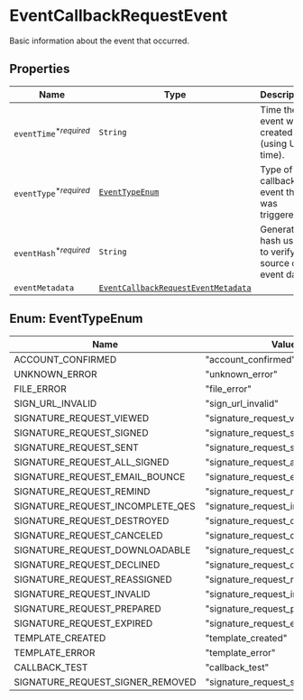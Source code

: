 

# EventCallbackRequestEvent

Basic information about the event that occurred.

## Properties

Name | Type | Description | Notes
------------ | ------------- | ------------- | -------------
| `eventTime`<sup>*_required_</sup> | ```String``` |  Time the event was created (using Unix time).  |  |
| `eventType`<sup>*_required_</sup> | [```EventTypeEnum```](#EventTypeEnum) |  Type of callback event that was triggered.  |  |
| `eventHash`<sup>*_required_</sup> | ```String``` |  Generated hash used to verify source of event data.  |  |
| `eventMetadata` | [```EventCallbackRequestEventMetadata```](EventCallbackRequestEventMetadata.md) |    |  |



## Enum: EventTypeEnum

Name | Value
---- | -----
| ACCOUNT_CONFIRMED | &quot;account_confirmed&quot; |
| UNKNOWN_ERROR | &quot;unknown_error&quot; |
| FILE_ERROR | &quot;file_error&quot; |
| SIGN_URL_INVALID | &quot;sign_url_invalid&quot; |
| SIGNATURE_REQUEST_VIEWED | &quot;signature_request_viewed&quot; |
| SIGNATURE_REQUEST_SIGNED | &quot;signature_request_signed&quot; |
| SIGNATURE_REQUEST_SENT | &quot;signature_request_sent&quot; |
| SIGNATURE_REQUEST_ALL_SIGNED | &quot;signature_request_all_signed&quot; |
| SIGNATURE_REQUEST_EMAIL_BOUNCE | &quot;signature_request_email_bounce&quot; |
| SIGNATURE_REQUEST_REMIND | &quot;signature_request_remind&quot; |
| SIGNATURE_REQUEST_INCOMPLETE_QES | &quot;signature_request_incomplete_qes&quot; |
| SIGNATURE_REQUEST_DESTROYED | &quot;signature_request_destroyed&quot; |
| SIGNATURE_REQUEST_CANCELED | &quot;signature_request_canceled&quot; |
| SIGNATURE_REQUEST_DOWNLOADABLE | &quot;signature_request_downloadable&quot; |
| SIGNATURE_REQUEST_DECLINED | &quot;signature_request_declined&quot; |
| SIGNATURE_REQUEST_REASSIGNED | &quot;signature_request_reassigned&quot; |
| SIGNATURE_REQUEST_INVALID | &quot;signature_request_invalid&quot; |
| SIGNATURE_REQUEST_PREPARED | &quot;signature_request_prepared&quot; |
| SIGNATURE_REQUEST_EXPIRED | &quot;signature_request_expired&quot; |
| TEMPLATE_CREATED | &quot;template_created&quot; |
| TEMPLATE_ERROR | &quot;template_error&quot; |
| CALLBACK_TEST | &quot;callback_test&quot; |
| SIGNATURE_REQUEST_SIGNER_REMOVED | &quot;signature_request_signer_removed&quot; |



